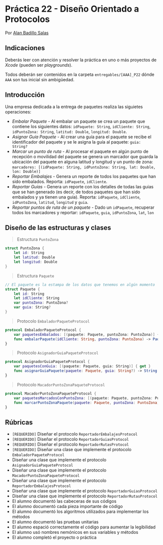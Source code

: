 # Práctica 22 - Diseño Orientado a Protocolos

Por [Alan Badillo Salas](https://www.nomadacode.com)

## Indicaciones

Deberás leer con atención y resolver la práctica en uno o más proyectos de *Xcode* (pueden ser *playgrounds*).

Todos deberán ser contenidos en la carpeta `entregables/[AAA]_P22` dónde `AAA` son tus inicial sin ambigüedad.

## Introducción

Una empresa dedicada a la entrega de paquetes realiza las siguietes operaciones:

* *Embalar Paquete* - Al embalar un paquete se crea un paquete que contiene los siguientes datos: `idPaquete: String`, `idCliente: String`, `idPuntoZona: String`, `latitud: Double`, `longitud: Double`.
* *Asignar Guía Paquete* - Al crear una guía para el paquete se recibe el identificador del paquete y se le asigna la guía al paquete: `guia: String?`
* *Marcar un punto de ruta* - Al procesar el paquete en algún punto de recepción o movilidad del paquete se genera un marcador que guarda la ubicación del paquete en alguna latitud y longitud y un punto de zona: `marcadores: [(idPaquete: String, idPuntoZona: String, lat: Double, lon: Double)]`
* *Reportar Embalajes* - Genera un reporte de todos los paquetes que han sido embalados. Reporta: `idPaquete`, `idCliente`.
* *Reportar Guías* - Genera un reporte con los detalles de todas las guias que se han generado (es decir, de todos paquetes que han sido embalados y ya tienen una guia). Reporta: `idPaquete`, `idCliente`, `idPuntoZona`, `latitud`, `longitud` y `guia`.
* *Reportar puntos de ruta de un paquete* - Dado un `idPaquete`, recuperar todos los marcadores y reportar: `idPaquete`, `guia`, `idPuntoZona`, `lat`, `lon`

## Diseño de las estructuras y clases

> Estructura `PuntoZona`

```swift
struct PuntoZona {
    let id: String
    let latitud: Double
    let longitud: Double
}
```

> Estructura `Paquete`

```swift
// El paquete es la estampa de los datos que tenemos en algún momento
struct Paquete {
    let id: String
    let idCliente: String
    var puntoZona: PuntoZona?
    var guia: String?
}
```

> Protocolo `EmbaladorPaqueteProtocol`

```swift
protocol EmbaladorPaqueteProtocol {
    var paquetesEmbalados: [(paquete: Paquete, puntoZona: PuntoZona)] { get }
    func embalarPaquete(idCliente: String, puntoZona: PuntoZona) -> Paquete
}
```

> Protocolo `AsignadorGuiaPaqueteProtocol`

```swift
protocol AsignadorGuiaPaqueteProtocol {
    var paquetesConGuia: [(paquete: Paquete, guia: String)] { get }
    func asignarGuiaPaquete(paquete: Paquete, guia: String?) -> String
}
```

> Protocolo `MacadorPuntoZonaPaqueteProtocol` 

```swift
protocol MacadorPuntoZonaPaqueteProtocol {
    var paquetesMarcadosConPuntoZona: [(paquete: Paquete, puntoZona: PuntoZona)] { get }
    func marcarPuntoZonaPaquete(paquete: Paquete, puntoZona: PuntoZona) -> Bool
}
```

## Rúbricas

* `[REQUERIDO]` Diseñar el protocolo `ReportadorEmbalajesProtocol`
* `[REQUERIDO]` Diseñar el protocolo `ReportadorGuiasProtocol`
* `[REQUERIDO]` Diseñar el protocolo `ReportadorRutasProtocol`
* `[REQUERIDO]` Diseñar una clase que implemente el protocolo `EmbaladorPaqueteProtocol`
* Diseñar una clase que implemente el protocolo `AsignadorGuiaPaqueteProtocol`
* Diseñar una clase que implemente el protocolo `MacadorPuntoZonaPaqueteProtocol`
* Diseñar una clase que implemente el protocolo `ReportadorEmbalajesProtocol`
* Diseñar una clase que implemente el protocolo `ReportadorGuiasProtocol`
* Diseñar una clase que implemente el protocolo `ReportadorRutasProtocol`
* El alumno documentó las cabeceras de sus códigos
* El alumno documentó cada pieza importante de código
* El alumno documentó los algoritmos utilizados para implementar los métodos
* El alumno documentó las pruebas unitarias
* El alumno espació correctamente el código para aumentar la legibilidad
* El alumno usó nombres nemónicos en sus variables y métodos
* El alumno completó el proyecto o práctica